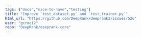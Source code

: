 ```yaml
---
tags: ["docs","nice-to-have","testing"]
title: "Improve `test_dataset.py` and `test_trainer.py`"
html_url: "https://github.com/DeepRank/deeprank2/issues/526"
user: "gcroci2"
repo: "DeepRank/deeprank-core"
---
```


